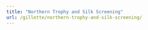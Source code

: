 ```yaml
---
title: "Northern Trophy and Silk Screening"
url: /gillette/northern-trophy-and-silk-screening/
---
```

